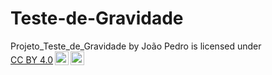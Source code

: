 # Teste-de-Gravidade
<p xmlns:cc="http://creativecommons.org/ns#" xmlns:dct="http://purl.org/dc/terms/"><span property="dct:title">Projeto_Teste_de_Gravidade</span> by <span property="cc:attributionName">João Pedro</span> is licensed under <a href="https://creativecommons.org/licenses/by/4.0/?ref=chooser-v1" target="_blank" rel="license noopener noreferrer" style="display:inline-block;">CC BY 4.0<img style="height:22px!important;margin-left:3px;vertical-align:text-bottom;" src="https://mirrors.creativecommons.org/presskit/icons/cc.svg?ref=chooser-v1" alt=""><img style="height:22px!important;margin-left:3px;vertical-align:text-bottom;" src="https://mirrors.creativecommons.org/presskit/icons/by.svg?ref=chooser-v1" alt=""></a></p>